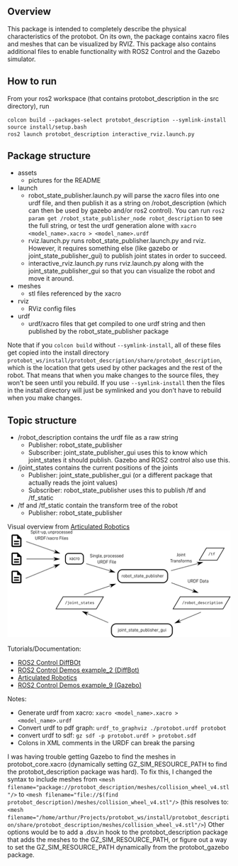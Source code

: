 Overview
---
This package is intended to completely describe the physical characteristics of 
the protobot. On its own, the package contains xacro files and meshes that can 
be visualized by RVIZ. This package also contains additional files to enable 
functionality with ROS2 Control and the Gazebo simulator.

How to run
---
From your ros2 workspace (that contains protobot_description in the src 
directory), run
```
colcon build --packages-select protobot_description --symlink-install
source install/setup.bash
ros2 launch protobot_description interactive_rviz.launch.py
```

Package structure
---
- assets
    - pictures for the README
- launch
    - robot_state_publisher.launch.py will parse the xacro files into one urdf file, and then publish it as a string on /robot_description (which can then be used by gazebo and/or ros2 control). You can run `ros2 param get /robot_state_publisher_node robot_description` to see the full string, or test the urdf generation alone with `xacro <model_name>.xacro > <model_name>.urdf`
    - rviz.launch.py runs robot_state_publisher.launch.py and rviz. However, it requires something else (like gazebo or joint_state_publisher_gui) to publish joint states in order to succeed.
    - interactive_rviz.launch.py runs rviz.launch.py along with the joint_state_publisher_gui so that you can visualize the robot and move it around.
- meshes
    - stl files referenced by the xacro
- rviz
    - RViz config files
- urdf
    - urdf/xacro files that get compiled to one urdf string and then published
    by the robot_state_publisher package

Note that if you `colcon build` without `--symlink-install`, all of these files get copied into the install directory `protobot_ws/install/protobot_description/share/protobot_description`, which is the location that gets used by other packages and the rest of the robot. That means that when you make changes to the source files, they won't be seen until you rebuild. If you use `--symlink-install` then the files in the install directory will just be symlinked and you don't have to rebuild when you make changes. 

Topic structure
---
- /robot_description contains the urdf file as a raw string
    - Publisher: robot_state_publisher
    - Subscriber: joint_state_publisher_gui uses this to know which joint_states it should publish. Gazebo and ROS2 control also use this.
- /joint_states contains the current positions of the joints
    - Publisher: joint_state_publisher_gui (or a different package that actually reads the joint values)
    - Subscriber: robot_state_publisher uses this to publish /tf and /tf_static
- /tf and /tf_static contain the transform tree of the robot
    - Publisher: robot_state_publisher

Visual overview from [Articulated Robotics](https://articulatedrobotics.xyz/tutorials/mobile-robot/concept-design/concept-urdf)
![Robot Description Overview](assets/articulated_robotics_robot-description-overview.png)

Tutorials/Documentation:
- [ROS2 Control DiffBOt](https://control.ros.org/jazzy/doc/ros2_control_demos/example_2/doc/userdoc.html#diffbot)
- [ROS2 Control Demos example_2 (DiffBot)](https://github.com/ros-controls/ros2_control_demos/tree/master/example_2)
- [Articulated Robotics](https://articulatedrobotics.xyz/tutorials/ready-for-ros/urdf)
- [ROS2 Control Demos example_9 (Gazebo)](https://github.com/ros-controls/ros2_control_demos/tree/master/example_9)

Notes:
- Generate urdf from xacro: `xacro <model_name>.xacro > <model_name>.urdf`
- Convert urdf to pdf graph: `urdf_to_graphviz ./protobot.urdf protobot`
- convert urdf to sdf: `gz sdf -p protobot.urdf > protobot.sdf`
- Colons in XML comments in the URDF can break the parsing

I was having trouble getting Gazebo to find the meshes in protobot_core.xacro
(dynamically setting GZ_SIM_RESOURCE_PATH to find the protobot_description 
package was hard). To fix this, I changed the syntax to include meshes from 
`<mesh filename="package://protobot_description/meshes/collision_wheel_v4.stl"/>`
to 
`<mesh filename="file://$(find protobot_description)/meshes/collision_wheel_v4.stl"/>`
(this resolves to:
`<mesh filename="/home/arthur/Projects/protobot_ws/install/protobot_description/share/protobot_description/meshes/collision_wheel_v4.stl"/>`)
Other options would be to add a .dsv.in hook to the protobot_description package 
that adds the meshes to the GZ_SIM_RESOURCE_PATH, or figure out a way to set 
the GZ_SIM_RESOURCE_PATH dynamically from the protobot_gazebo package.
